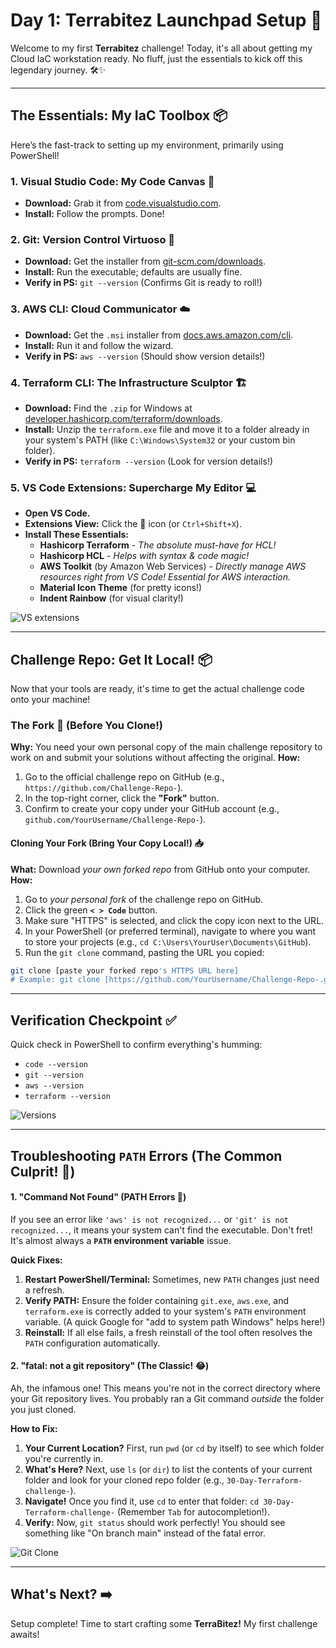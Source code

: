 # Day 1: Terrabitez Launchpad Setup 🚀

Welcome to my first **Terrabitez** challenge! Today, it's all about getting my Cloud IaC workstation ready. No fluff, just the essentials to kick off this legendary journey. 🛠️✨

---

## The Essentials: My IaC Toolbox 📦

Here’s the fast-track to setting up my environment, primarily using PowerShell!

### 1. Visual Studio Code: My Code Canvas 🎨
* **Download:** Grab it from [code.visualstudio.com](https://code.visualstudio.com/).
* **Install:** Follow the prompts. Done!

### 2. Git: Version Control Virtuoso 🔄
* **Download:** Get the installer from [git-scm.com/downloads](https://git-scm.com/downloads).
* **Install:** Run the executable; defaults are usually fine.
* **Verify in PS:** `git --version` (Confirms Git is ready to roll!)

### 3. AWS CLI: Cloud Communicator ☁️
* **Download:** Get the `.msi` installer from [docs.aws.amazon.com/cli](https://docs.aws.amazon.com/cli/latest/userguide/getting-started-install.html).
* **Install:** Run it and follow the wizard.
* **Verify in PS:** `aws --version` (Should show version details!)

### 4. Terraform CLI: The Infrastructure Sculptor 🏗️
* **Download:** Find the `.zip` for Windows at [developer.hashicorp.com/terraform/downloads](https://developer.hashiCorp.com/terraform/downloads).
* **Install:** Unzip the `terraform.exe` file and move it to a folder already in your system's PATH (like `C:\Windows\System32` or your custom bin folder).
* **Verify in PS:** `terraform --version` (Look for version details!)

### 5. VS Code Extensions: Supercharge My Editor 💻
* **Open VS Code.**
* **Extensions View:** Click the 🧩 icon (or `Ctrl+Shift+X`).
* **Install These Essentials:**
    * **Hashicorp Terraform** - *The absolute must-have for HCL!*
    * **Hashicorp HCL** - *Helps with syntax & code magic!*
    * **AWS Toolkit** (by Amazon Web Services) - *Directly manage AWS resources right from VS Code! Essential for AWS interaction.*
    * **Material Icon Theme** (for pretty icons!)
    * **Indent Rainbow** (for visual clarity!)

![VS extensions](https://github.com/user-attachments/assets/fef04f61-233d-4258-a5a2-bb2b6441c01b)

---

## Challenge Repo: Get It Local! 📦

Now that your tools are ready, it's time to get the actual challenge code onto your machine!

### The Fork 🍴 (Before You Clone!)
**Why:** You need your own personal copy of the main challenge repository to work on and submit your solutions without affecting the original.
**How:**
1.  Go to the official challenge repo on GitHub (e.g., `https://github.com/Challenge-Repo-`).
2.  In the top-right corner, click the **"Fork"** button.
3.  Confirm to create your copy under your GitHub account (e.g., `github.com/YourUsername/Challenge-Repo-`).

#### Cloning Your Fork (Bring Your Copy Local!) 📥
**What:** Download *your own forked repo* from GitHub onto your computer.
**How:** 
1.  Go to *your personal fork* of the challenge repo on GitHub.
2.  Click the green **`< > Code`** button.
3.  Make sure "HTTPS" is selected, and click the copy icon next to the URL.
4.  In your PowerShell (or preferred terminal), navigate to where you want to store your projects (e.g., `cd C:\Users\YourUser\Documents\GitHub`).
5.  Run the `git clone` command, pasting the URL you copied:
   ```bash
   git clone [paste your forked repo's HTTPS URL here]
   # Example: git clone [https://github.com/YourUsername/Challenge-Repo-.git]
   ```

---

## Verification Checkpoint ✅

Quick check in PowerShell to confirm everything's humming:

* `code --version`
* `git --version`
* `aws --version`
* `terraform --version`

![Versions](https://github.com/user-attachments/assets/d24cf439-480d-4323-8068-3fe671bc5e78)

---

## Troubleshooting `PATH` Errors (The Common Culprit! 😤)

#### 1. "Command Not Found" (PATH Errors 🚧) 
If you see an error like `'aws' is not recognized...` or `'git' is not recognized...`, it means your system can't find the executable. Don't fret! It's almost always a **`PATH` environment variable** issue.

**Quick Fixes:**
1.  **Restart PowerShell/Terminal:** Sometimes, new `PATH` changes just need a refresh.
2.  **Verify PATH:** Ensure the folder containing `git.exe`, `aws.exe`, and `terraform.exe` is correctly added to your system's `PATH` environment variable. (A quick Google for "add to system path Windows" helps here!)
3.  **Reinstall:** If all else fails, a fresh reinstall of the tool often resolves the `PATH` configuration automatically.

#### 2. "fatal: not a git repository" (The Classic! 😂)
Ah, the infamous one! This means you're not in the correct directory where your Git repository lives. You probably ran a Git command *outside* the folder you just cloned.

**How to Fix:**
1.  **Your Current Location?** First, run `pwd` (or `cd` by itself) to see which folder you're currently in.
2.  **What's Here?** Next, use `ls` (or `dir`) to list the contents of your current folder and look for your cloned repo folder (e.g., `30-Day-Terraform-challenge-`).
3.  **Navigate!** Once you find it, use `cd` to enter that folder: `cd 30-Day-Terraform-challenge-` (Remember `Tab` for autocompletion!).
4.  **Verify:** Now, `git status` should work perfectly! You should see something like "On branch main" instead of the fatal error.

![Git Clone](https://github.com/user-attachments/assets/68185879-0238-4cda-b191-046862844890)

---

## What's Next? ➡️

Setup complete! Time to start crafting some **TerraBitez!** My first challenge awaits!
